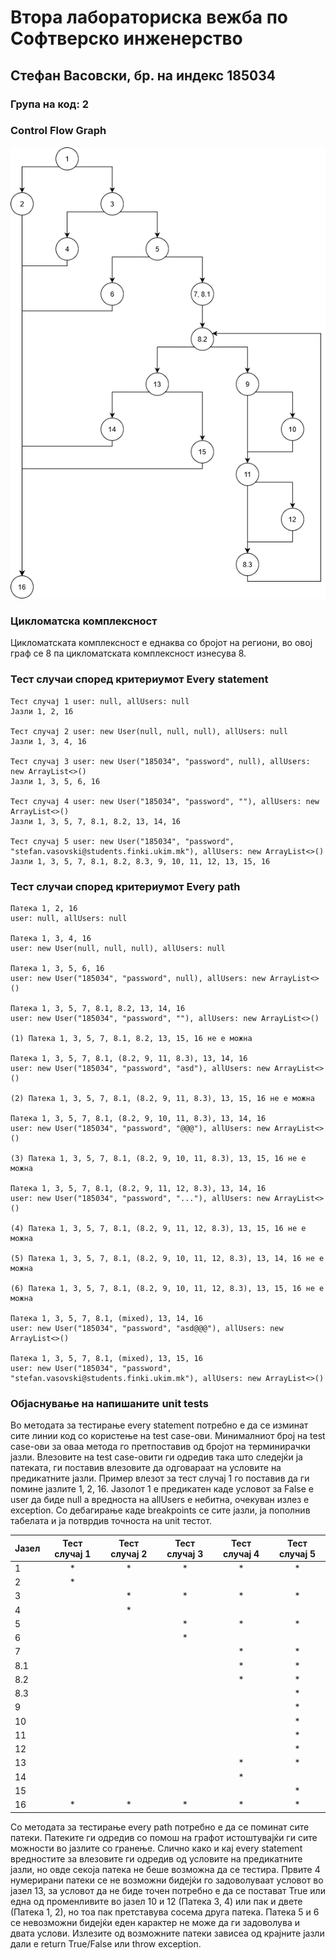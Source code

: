 # Втора лабораториска вежба по Софтверско инженерство

## Стефан Васовски, бр. на индекс 185034

### Група на код: 2

###  Control Flow Graph

![](images/SI_Lab2_2.png)

### Цикломатска комплексност

Цикломатската комплексност е еднаква со бројот на региони, во овој граф се 8 па цикломатската комплексност изнесува 8.

### Тест случаи според критериумот Every statement

    Тест случај 1 user: null, allUsers: null
    Јазли 1, 2, 16
    
    Тест случај 2 user: new User(null, null, null), allUsers: null
    Јазли 1, 3, 4, 16
            
    Тест случај 3 user: new User("185034", "password", null), allUsers: new ArrayList<>()
    Јазли 1, 3, 5, 6, 16
           
    Тест случај 4 user: new User("185034", "password", ""), allUsers: new ArrayList<>()
    Јазли 1, 3, 5, 7, 8.1, 8.2, 13, 14, 16
                   
    Тест случај 5 user: new User("185034", "password", "stefan.vasovski@students.finki.ukim.mk"), allUsers: new ArrayList<>()
    Јазли 1, 3, 5, 7, 8.1, 8.2, 8.3, 9, 10, 11, 12, 13, 15, 16

### Тест случаи според критериумот Every path
    
    Патека 1, 2, 16
    user: null, allUsers: null
    
    Патека 1, 3, 4, 16
    user: new User(null, null, null), allUsers: null
    
    Патека 1, 3, 5, 6, 16
    user: new User("185034", "password", null), allUsers: new ArrayList<>()
    
    Патека 1, 3, 5, 7, 8.1, 8.2, 13, 14, 16
    user: new User("185034", "password", ""), allUsers: new ArrayList<>()
    
    (1) Патека 1, 3, 5, 7, 8.1, 8.2, 13, 15, 16 не е можна
    
    Патека 1, 3, 5, 7, 8.1, (8.2, 9, 11, 8.3), 13, 14, 16
    user: new User("185034", "password", "asd"), allUsers: new ArrayList<>()
    
    (2) Патека 1, 3, 5, 7, 8.1, (8.2, 9, 11, 8.3), 13, 15, 16 не е можна
    
    Патека 1, 3, 5, 7, 8.1, (8.2, 9, 10, 11, 8.3), 13, 14, 16
    user: new User("185034", "password", "@@@"), allUsers: new ArrayList<>()
    
    (3) Патека 1, 3, 5, 7, 8.1, (8.2, 9, 10, 11, 8.3), 13, 15, 16 не е можна
    
    Патека 1, 3, 5, 7, 8.1, (8.2, 9, 11, 12, 8.3), 13, 14, 16
    user: new User("185034", "password", "..."), allUsers: new ArrayList<>()
    
    (4) Патека 1, 3, 5, 7, 8.1, (8.2, 9, 11, 12, 8.3), 13, 15, 16 не е можна
    
    (5) Патека 1, 3, 5, 7, 8.1, (8.2, 9, 10, 11, 12, 8.3), 13, 14, 16 не е можна
    
    (6) Патека 1, 3, 5, 7, 8.1, (8.2, 9, 10, 11, 12, 8.3), 13, 15, 16 не е можна
    
    Патека 1, 3, 5, 7, 8.1, (mixed), 13, 14, 16
    user: new User("185034", "password", "asd@@@"), allUsers: new ArrayList<>()
    
    Патека 1, 3, 5, 7, 8.1, (mixed), 13, 15, 16
    user: new User("185034", "password", "stefan.vasovski@students.finki.ukim.mk"), allUsers: new ArrayList<>()

### Објаснување на напишаните unit tests

Во методата за тестирање every statement потребно е да се изминат сите линии код со користење на test case-ови.
Минималниот број на test case-ови за оваа метода го претпоставив од бројот на терминирачки јазли.
Влезовите на test case-овити ги одредив така што следејќи ја патеката, ги поставив влезовите да одговараат на условите
на предикатните јазли. Пример влезот за тест случај 1 го поставив да ги помине јазлите 1, 2, 16. Јазолот 1 е предикатен каде 
условот за False е user да биде null а вредноста на allUsers е небитна, очекуван излез е exception. Со дебагирање каде breakpoints 
се сите јазли, ја пополнив табелата и ја потврдив точноста на unit тестот.

Јазел | Тест случај 1 | Тест случај 2 | Тест случај 3 | Тест случај 4 | Тест случај 5
---|:---:|:---:|:---:|:---:|:---:
1  | * | * | * | * | * 
2  | * |   |   |   | 
3  |   | * | * | * | *
4  |   | * |   |   |		
5  |   |   | * | * | *
6  |   |   | * |   |	
7  |   |   |   | * | *
8.1|   |   |   | * | *
8.2|   |   |   | * | *
8.3|   |   |   |   | *
9  |   |   |   |   | *
10 |   |   |   |   | *
11 |   |   |   |   | *
12 |   |   |   |   | *
13 |   |   |   | * | *
14 |   |   |   | * |
15 |   |   |   |   | *
16 | * | * | * | * | *

Со методата за тестирање every path потребно е да се поминат сите патеки. Патеките ги одредив со помош на графот 
истоштувајќи ги сите можности во јазлите со гранење. Слично како и кај every statement вредностите за влезовите 
ги одредив од условите на предикатните јазли, но овде секоја патека не беше возможна да се тестира. Првите 4 нумерирани 
патеки се не возможни бидејќи го задоволуваат условот во јазел 13, за условот да не биде точен потребно е да се постават True 
или една од променливите во јазел 10 и 12 (Патека 3, 4) или пак и двете (Патека 1, 2), но тоа пак претставува сосема друга патека.
Патека 5 и 6 се невозможни бидејќи еден карактер не може да ги задоволува и двата услови. Излезите од возможните патеки 
зависеа од крајните јазли дали е return True/False или throw exception. 
